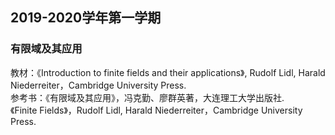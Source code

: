 ## 2019-2020学年第一学期
### 有限域及其应用
教材：《Introduction to finite fields and their applications》, Rudolf Lidl, Harald Niederreiter，Cambridge University Press.  
参考书：《有限域及其应用》，冯克勤、廖群英著，大连理工大学出版社.  
      《Finite Fields》，Rudolf Lidl, Harald Niederreiter，Cambridge University Press.  
